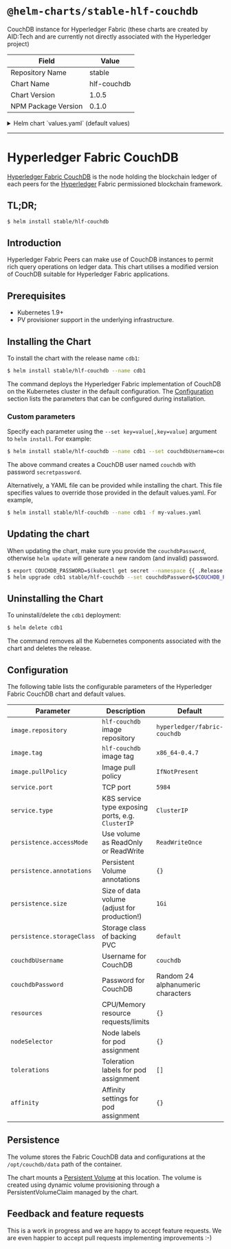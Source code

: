 # `@helm-charts/stable-hlf-couchdb`

CouchDB instance for Hyperledger Fabric (these charts are created by AID:Tech and are currently not directly associated with the Hyperledger project)

| Field               | Value       |
| ------------------- | ----------- |
| Repository Name     | stable      |
| Chart Name          | hlf-couchdb |
| Chart Version       | 1.0.5       |
| NPM Package Version | 0.1.0       |

<details>

<summary>Helm chart `values.yaml` (default values)</summary>

```yaml
## Default values for hlf-couchdb.
## This is a YAML-formatted file.
## Declare variables to be passed into your templates.

replicaCount: 1

image:
  repository: hyperledger/fabric-couchdb
  tag: 0.4.9
  pullPolicy: IfNotPresent

service:
  type: ClusterIP
  port: 5984

ingress:
  enabled: false
  annotations:
    {}
    # kubernetes.io/ingress.class: nginx
    # kubernetes.io/tls-acme: "true"
  path: /
  hosts:
    - chart-example.local
  tls: []
  #  - secretName: chart-example-tls
  #    hosts:
  #      - chart-example.local

persistence:
  enabled: true
  annotations: {}
  ## If defined, storageClassName: <storageClass>
  ## If set to "-", storageClassName: "", which disables dynamic provisioning
  ## If undefined (the default) or set to null, no storageClassName spec is
  ##   set, choosing the default provisioner.  (gp2 on AWS, standard on
  ##   GKE, AWS & OpenStack)
  ##
  storageClass: ''
  accessMode: ReadWriteOnce
  size: 1Gi
  # existingClaim: ""

##################################
## Further configuration options #
##################################
## Database username
couchdbUsername: 'couchdb'
## Database password (default: random 24 character string)
# couchdbPassword:

resources:
  {}
  ## We usually recommend not to specify default resources and to leave this as a conscious
  ## choice for the user. This also increases chances charts run on environments with little
  ## resources, such as Minikube. If you do want to specify resources, uncomment the following
  ## lines, adjust them as necessary, and remove the curly braces after 'resources:'.
  ## limits:
  #   cpu: 100m
  #   memory: 128Mi
  # requests:
  #   cpu: 100m
  #   memory: 128Mi

nodeSelector: {}

tolerations: []

affinity:
  ## Suggested antiAffinity, as each CouchDB instance should be on a separate Node for resilience
  # podAntiAffinity:
  #   requiredDuringSchedulingIgnoredDuringExecution:
  #     - topologyKey: "kubernetes.io/hostname"
  #       labelSelector:
  #         matchLabels:
  #           app: hlf-couchdb
```

</details>

---

# Hyperledger Fabric CouchDB

[Hyperledger Fabric CouchDB](http://hyperledger-fabric.readthedocs.io/) is the node holding the blockchain ledger of each peers for the [Hyperledger](https://www.hyperledger.org/) Fabric permissioned blockchain framework.

## TL;DR;

```bash
$ helm install stable/hlf-couchdb
```

## Introduction

Hyperledger Fabric Peers can make use of CouchDB instances to permit rich query operations on ledger data. This chart utilises a modified version of CouchDB suitable for Hyperledger Fabric applications.

## Prerequisites

- Kubernetes 1.9+
- PV provisioner support in the underlying infrastructure.

## Installing the Chart

To install the chart with the release name `cdb1`:

```bash
$ helm install stable/hlf-couchdb --name cdb1
```

The command deploys the Hyperledger Fabric implementation of CouchDB on the Kubernetes cluster in the default configuration. The [Configuration](#Configuration) section lists the parameters that can be configured during installation.

### Custom parameters

Specify each parameter using the `--set key=value[,key=value]` argument to `helm install`. For example:

```bash
$ helm install stable/hlf-couchdb --name cdb1 --set couchdbUsername=couchdb,couchdbPassword=secretpassword
```

The above command creates a CouchDB user named `couchdb` with password `secretpassword`.

Alternatively, a YAML file can be provided while installing the chart. This file specifies values to override those provided in the default values.yaml. For example,

```bash
$ helm install stable/hlf-couchdb --name cdb1 -f my-values.yaml
```

## Updating the chart

When updating the chart, make sure you provide the `couchdbPassword`, otherwise `helm update` will generate a new random (and invalid) password.

```bash
$ export COUCHDB_PASSWORD=$(kubectl get secret --namespace {{ .Release.Namespace }} cdb1 -o jsonpath="{.data.COUCHDB_PASSWORD}" | base64 --decode; echo)
$ helm upgrade cdb1 stable/hlf-couchdb --set couchdbPassword=$COUCHDB_PASSWORD
```

## Uninstalling the Chart

To uninstall/delete the `cdb1` deployment:

```bash
$ helm delete cdb1
```

The command removes all the Kubernetes components associated with the chart and deletes the release.

## Configuration

The following table lists the configurable parameters of the Hyperledger Fabric CouchDB chart and default values.

| Parameter                  | Description                                       | Default                           |
| -------------------------- | ------------------------------------------------- | --------------------------------- |
| `image.repository`         | `hlf-couchdb` image repository                    | `hyperledger/fabric-couchdb`      |
| `image.tag`                | `hlf-couchdb` image tag                           | `x86_64-0.4.7`                    |
| `image.pullPolicy`         | Image pull policy                                 | `IfNotPresent`                    |
| `service.port`             | TCP port                                          | `5984`                            |
| `service.type`             | K8S service type exposing ports, e.g. `ClusterIP` | `ClusterIP`                       |
| `persistence.accessMode`   | Use volume as ReadOnly or ReadWrite               | `ReadWriteOnce`                   |
| `persistence.annotations`  | Persistent Volume annotations                     | `{}`                              |
| `persistence.size`         | Size of data volume (adjust for production!)      | `1Gi`                             |
| `persistence.storageClass` | Storage class of backing PVC                      | `default`                         |
| `couchdbUsername`          | Username for CouchDB                              | `couchdb`                         |
| `couchdbPassword`          | Password for CouchDB                              | Random 24 alphanumeric characters |
| `resources`                | CPU/Memory resource requests/limits               | `{}`                              |
| `nodeSelector`             | Node labels for pod assignment                    | `{}`                              |
| `tolerations`              | Toleration labels for pod assignment              | `[]`                              |
| `affinity`                 | Affinity settings for pod assignment              | `{}`                              |

## Persistence

The volume stores the Fabric CouchDB data and configurations at the `/opt/couchdb/data` path of the container.

The chart mounts a [Persistent Volume](http://kubernetes.io/docs/user-guide/persistent-volumes/) at this location. The volume is created using dynamic volume provisioning through a PersistentVolumeClaim managed by the chart.

## Feedback and feature requests

This is a work in progress and we are happy to accept feature requests. We are even happier to accept pull requests implementing improvements :-)

